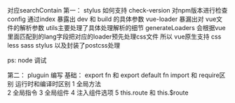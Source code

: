 对应searchContain
第一： stylus 如何支持
check-version 对npm版本进行检查
config 通过index 暴露出 dev 和 build 的具体参数
vue-loader 暴漏出对 vue文件的解析参数
utils主要处理了具体处理解析的细节
    generateLoaders 会根据vue里面匹配到的lang字段把对应的loader预先处理css文件
    所以 vue原生支持 css less sass stylus 以及封装了postcss处理

ps: node 调试

第二： pluguin 编写
基础： export fn 和 export default fn
    import 和 require区别  运行时和编译时区别
1 全局方法  
2 全局指令
3 全局组件 
4 注入组件选项
5 this.route 和 this.$route
